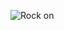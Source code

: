 <!--begin team ponies-->
![Rock on](https://i.chzbgr.com/maxW500/7176447744/h7DE65B13/)

<!--end team ponies-->
<!--begin team bunnies-->

<!--end team bunnies-->
<!--begin team tigers-->

<!--end team tigers-->
<!--begin team alpacas-->

<!--end team alpacas-->
<!--begin team ducks-->

<!--end team ducks-->
